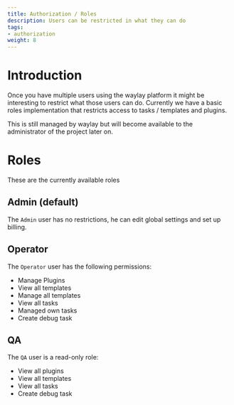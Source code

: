 ```yaml
---
title: Authorization / Roles
description: Users can be restricted in what they can do
tags:
- authorization
weight: 8
---
```


# Introduction
Once you have multiple users using the waylay platform it might be interesting to restrict what those users can do. Currently we have a basic roles implementation that restricts access to tasks / templates and plugins.

This is still managed by waylay but will become available to the administrator of the project later on.

# Roles

These are the currently available roles

## Admin (default)

The `Admin` user has no restrictions, he can edit global settings and set up billing.

## Operator

The `Operator` user has the following permissions:

  * Manage Plugins
  * View all templates
  * Manage all templates
  * View all tasks
  * Managed own tasks
  * Create debug task
  
## QA

The `QA` user is a read-only role:

  * View all plugins
  * View all templates
  * View all tasks
  * Create debug task
   